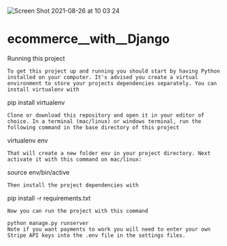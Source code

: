 ![Screen Shot 2021-08-26 at 10 03 24](https://user-images.githubusercontent.com/78628177/130896907-9f606c9a-1c31-4e3a-881e-fa707c8efddb.png)
# ecommerce__with__Django


Running this project
```
To get this project up and running you should start by having Python installed on your computer. It's advised you create a virtual environment to store your projects dependencies separately. You can install virtualenv with
```
pip install virtualenv
```
Clone or download this repository and open it in your editor of choice. In a terminal (mac/linux) or windows terminal, run the following command in the base directory of this project
```
virtualenv env
```
That will create a new folder env in your project directory. Next activate it with this command on mac/linux:
```
source env/bin/active
```
Then install the project dependencies with
```
pip install -r requirements.txt
```
Now you can run the project with this command

python manage.py runserver
Note if you want payments to work you will need to enter your own Stripe API keys into the .env file in the settings files.
```
